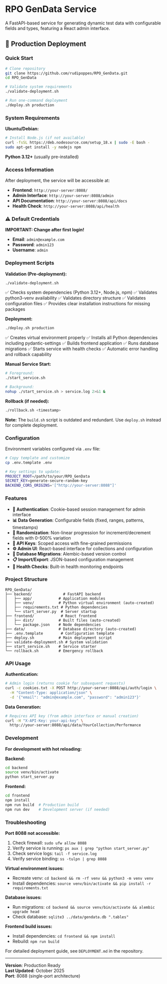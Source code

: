 # RPO GenData Service

A FastAPI-based service for generating dynamic test data with configurable fields and types, featuring a React admin interface.

## 🚀 Production Deployment

### Quick Start

```bash
# Clone repository
git clone https://github.com/rudipoppes/RPO_GenData.git
cd RPO_GenData

# Validate system requirements
./validate-deployment.sh

# Run one-command deployment
./deploy.sh production
```

### System Requirements

**Ubuntu/Debian:**
```bash
# Install Node.js (if not available)
curl -fsSL https://deb.nodesource.com/setup_18.x | sudo -E bash -
sudo apt-get install -y nodejs npm
```

**Python 3.12+** (usually pre-installed)

### Access Information

After deployment, the service will be accessible at:
- **Frontend**: `http://your-server:8088/`
- **Admin Interface**: `http://your-server:8088/admin`
- **API Documentation**: `http://your-server:8088/api/docs`
- **Health Check**: `http://your-server:8088/api/health`

### ⚠️ Default Credentials

**IMPORTANT: Change after first login!**

- **Email**: `admin@example.com`
- **Password**: `admin123`
- **Username**: `admin`

### Deployment Scripts

**Validation (Pre-deployment):**
```bash
./validate-deployment.sh
```
✅ Checks system dependencies (Python 3.12+, Node.js, npm)
✅ Validates python3-venv availability
✅ Validates directory structure
✅ Validates configuration files
✅ Provides clear installation instructions for missing packages

**Deployment:**
```bash
./deploy.sh production
```
✅ Creates virtual environment properly
✅ Installs all Python dependencies including pydantic-settings
✅ Builds frontend application
✅ Runs database migrations
✅ Starts service with health checks
✅ Automatic error handling and rollback capability

**Manual Service Start:**
```bash
# Foreground:
./start_service.sh

# Background:
nohup ./start_service.sh > service.log 2>&1 &
```

**Rollback (if needed):**
```bash
./rollback.sh <timestamp>
```

**Note:** The `build.sh` script is outdated and redundant. Use `deploy.sh` instead for complete deployment.

### Configuration

Environment variables configured via `.env` file:
```bash
# Copy template and customize
cp .env.template .env

# Key settings to update:
PROJECT_ROOT=/path/to/your/RPO_GenData
SECRET_KEY=generate-secure-random-key
BACKEND_CORS_ORIGINS='["http://your-server:8088"]'
```

### Features

- **🔐 Authentication**: Cookie-based session management for admin interface
- **📊 Data Generation**: Configurable fields (fixed, ranges, patterns, timestamps)
- **🎲 Randomization**: Non-linear progression for increment/decrement fields with 0-500% variation
- **🔑 API Keys**: Scoped access with fine-grained permissions
- **⚙️ Admin UI**: React-based interface for collections and configuration
- **🔄 Database Migrations**: Alembic-based version control
- **📋 Import/Export**: JSON-based configuration management
- **🏥 Health Checks**: Built-in health monitoring endpoints

### Project Structure

```
RPO_GenData/
├── backend/              # FastAPI backend
│   ├── app/            # Application modules
│   ├── venv/           # Python virtual environment (auto-created)
│   ├── requirements.txt # Python dependencies
│   └── start_server.py  # Server startup
├── frontend/            # React frontend
│   ├── dist/           # Built files (auto-created)
│   └── package.json    # Node dependencies
├── data/               # Database directory (auto-created)
├── .env.template        # Configuration template
├── deploy.sh           # Main deployment script
├── validate-deployment.sh # System validation
├── start_service.sh    # Service starter
└── rollback.sh         # Emergency rollback
```

### API Usage

**Authentication:**
```bash
# Admin login (returns cookie for subsequent requests)
curl -c cookies.txt -X POST http://your-server:8088/api/auth/login \
  -H "Content-Type: application/json" \
  -d '{"email": "admin@example.com", "password": "admin123"}'
```

**Data Generation:**
```bash
# Requires API key (from admin interface or manual creation)
curl -H "X-API-Key: your-api-key" \
  http://your-server:8088/api/data/YourCollection/Performance
```

### Development

**For development with hot reloading:**

**Backend:**
```bash
cd backend
source venv/bin/activate
python start_server.py
```

**Frontend:**
```bash
cd frontend
npm install
npm run build  # Production build
npm run dev    # Development server (if needed)
```

### Troubleshooting

**Port 8088 not accessible:**
1. Check firewall: `sudo ufw allow 8088`
2. Verify service is running: `ps aux | grep "python start_server.py"`
3. Check service logs: `tail -f service.log`
4. Verify service binding: `ss -tulpn | grep 8088`

**Virtual environment issues:**
- Recreate venv: `cd backend && rm -rf venv && python3 -m venv venv`
- Install dependencies: `source venv/bin/activate && pip install -r requirements.txt`

**Database issues:**
- Run migrations: `cd backend && source venv/bin/activate && alembic upgrade head`
- Check database: `sqlite3 ../data/gendata.db ".tables"`

**Frontend build issues:**
- Install dependencies: `cd frontend && npm install`
- Rebuild: `npm run build`

For detailed deployment guide, see `DEPLOYMENT.md` in the repository.

---

**Version**: Production Ready  
**Last Updated**: October 2025  
**Port**: 8088 (single-port architecture)